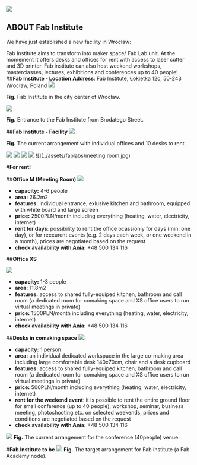 



![](./assets/ffp-background2.jpg)

## **ABOUT Fab Institute**
We have just established a new facility in Wrocław:



Fab Institute aims to transform into maker space/ Fab Lab unit. At the momement it offers desks and offices for rent with access to laser cutter and 3D printer. Fab institute can also host weekend workshops, masterclasses, lectures, exhibitions and conferences up to 40 people!
##**Fab Institute - Location**
**Address**: Fab Institute, Łokietka 12c, 50-243 Wrocław, Poland
![](../assets/fablabs/map0.jpg)

**Fig.** Fab Institute in the city center of Wrocław.

![](../assets/fablabs/map1.jpg)

**Fig.** Entrance to the Fab Institute from Brodatego Street.

##**Fab Institute - Facility**
![](../assets/fablabs/231220_now.jpg)

**Fig.** The current arrangement with individual offices and 10 desks to rent.


![](../assets/fablabs/recepcja.jpg)
![](../assets/fablabs/IMG_8989.JPG)
![](../assets/fablabs/IMG_8967.JPG)
![](../assets/fablabs/DSC_5585a.jpg)
![](../assets/fablabs/meeting room.jpg)




#**For rent!**

##**Office M (Meeting Room)**
![](../assets/fablabs/IMG_9496.jpg)

- **capacity:** 4-6 people
- **area:** 26.2m2
- **features:** individual entrance, exlusive kitchen and bathroom, equipped with white board and large screen
- **price:** 2500PLN/month including everything (heating, water, electricity, internet)
- **rent for days**: possibility to rent the office ocassionly for days (min. one day), or for reccurent events (e.g. 2 days each week, or one weekend in a month), prices are negotiated based on the request
- **check availability with Ania:** +48 500 134 116



##**Office XS**

![](../assets/fablabs/IMG_9482.jpg)

- **capacity:** 1-3 people
- **area:** 11.8m2
- **features:** access to shared fully-equiped kitchen, bathroom and call room (a dedicated room for comaking space and XS office users to run virtual meetings in private)
- **price:** 1500PLN/month including everything (heating, water, electricity, internet)
- **check availability with Ania:** +48 500 134 116


##**Desks in comaking space**
![](../assets/fablabs/desks.jpg)

- **capacity:** 1 person
- **area:** an individual dedicated workspace in the large co-making area including large comfortable desk 140x70cm, chair and a desk cupboard
- **features:** access to shared fully-equiped kitchen, bathroom and call room (a dedicated room for comaking space and XS office users to run virtual meetings in private)
- **price:** 500PLN/month including everything (heating, water, electricity, internet)
- **rent for the weekend event**: it is possible to rent the entire ground floor for small conference (up to 40 people), workshop, seminar, business meeting, photoshooting etc. on selected weekends, prices and conditions are negotiated based on the request
- **check availability with Ania:** +48 500 134 116

![](../assets/fablabs/231220_now-conf.jpg)
**Fig.** The current arrangement for the conference (40people) venue.

#**Fab Institute to be**
![](../assets/fablabs/231220_aim.jpg)
**Fig.** The target arrangement for Fab Institute (a Fab Academy node).
